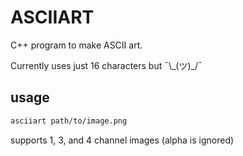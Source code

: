 # ASCIIART

C++ program to make ASCII art.

Currently uses just 16 characters but ¯\\\_(ツ)\_/¯

## usage
```sh
asciiart path/to/image.png
```

supports 1, 3, and 4 channel images (alpha is ignored)
